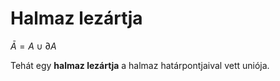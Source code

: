 # Halmaz lezártja

$\bar{A} = A \cup \partial A$

Tehát egy **halmaz lezártja** a halmaz határpontjaival vett uniója.